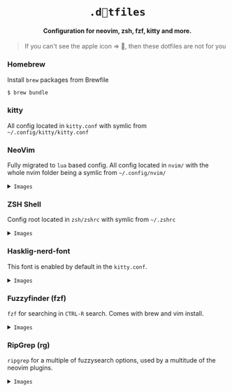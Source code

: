 
<h1 align="center">
    <code>.dtfiles</code>
</h1>

<h4 align='center'>Configuration for neovim, zsh, fzf, kitty and more.</h4>

> If you can't see the apple icon => ,  then these dotfiles are not for you

### Homebrew

Install `brew` packages from Brewfile

```sh
$ brew bundle
```

### kitty

All config located in `kitty.conf` with symlic from `~/.config/kitty/kitty.conf`

### NeoVim

Fully migrated to `lua` based config. All config located in `nvim/` with the whole nvim folder being a symlic from `~/.config/nvim/`

<details><summary><code>Images</code></summary>
<p>
<img src="https://i.imgur.com/vtXiHQ0.png" />
</p>
</details>

### ZSH Shell

Config root located in `zsh/zshrc` with symlic from `~/.zshrc`

<details><summary><code>Images</code></summary>
<p>
<img src="https://i.imgur.com/5WNzyaX.png" />
</p>
</details>

### Hasklig-nerd-font

This font is enabled by default in the `kitty.conf`.

<details><summary><code>Images</code></summary>
<p>
<img src="https://www.nerdfonts.com/assets/img/sankey-glyphs-combined-diagram.png" />
</p>
</details>

### Fuzzyfinder (fzf)

`fzf` for searching in `CTRL-R` search. Comes with brew and vim install.

<details><summary><code>Images</code></summary>
<p>
<img src="https://i.imgur.com/L35rILr.png" />
</p>
</details>

### RipGrep (rg)

`ripgrep` for a multiple of fuzzysearch options, used by a multitude of the neovim plugins.

<details><summary><code>Images</code></summary>
<p>
Search for files
<img src="https://i.imgur.com/tK6x229.png" />
Regex search for text inside files
<img src="https://i.imgur.com/u9TME6X.png" />
Search after buffers
<img src="https://i.imgur.com/kHaAbi1.png" />
Search for yanks
<img src="https://i.imgur.com/m9KFtzA.png" />
Search for commands
<img src="https://i.imgur.com/05I8ER3.png" />
</p>
</details>

